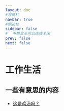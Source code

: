 ```yaml
---
layout: doc
#导航栏
navbar: true
#侧边栏
sidebar: false
#  不想显示可以选择关闭
prev: false
next: false
---
```

# 工作生活

## 一些有意思的内容

* [这是鸡汤吗？](/docs/Essay/这是鸡汤吗？.md#思考)